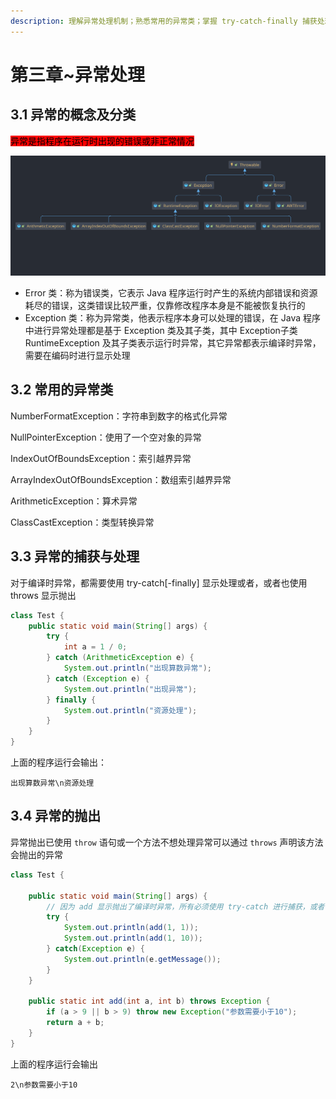 ```yaml
---
description: 理解异常处理机制；熟悉常用的异常类；掌握 try-catch-finally 捕获处理异常；掌握抛出异常和声明抛出异常；掌握之定义异常的声明和使用
---
```


# 第三章\~异常处理

## 3.1 异常的概念及分类 <a href="#3.1-concept-and-classification-of-anomalies" id="3.1-concept-and-classification-of-anomalies"></a>

<mark style="background-color:red;">异常是指程序在运行时出现的错误或非正常情况</mark>

![Throwable 类的继承体系](../.gitbook/assets/Throwable.svg)

* Error 类：称为错误类，它表示 Java 程序运行时产生的系统内部错误和资源耗尽的错误，这类错误比较严重，仅靠修改程序本身是不能被恢复执行的
* Exception 类：称为异常类，他表示程序本身可以处理的错误，在 Java 程序中进行异常处理都是基于 Exception 类及其子类，其中 Exception子类 RuntimeException 及其子类表示运行时异常，其它异常都表示编译时异常，需要在编码时进行显示处理

## 3.2 常用的异常类 <a href="#3.2-common-exceptions" id="3.2-common-exceptions"></a>

NumberFormatException：字符串到数字的格式化异常

NullPointerException：使用了一个空对象的异常

IndexOutOfBoundsException：索引越界异常

ArrayIndexOutOfBoundsException：数组索引越界异常

ArithmeticException：算术异常

ClassCastException：类型转换异常

## 3.3 异常的捕获与处理 <a href="#3.3-exception-capture-and-handling" id="3.3-exception-capture-and-handling"></a>

对于编译时异常，都需要使用 try-catch\[-finally] 显示处理或者，或者也使用 throws 显示抛出

```java
class Test {
    public static void main(String[] args) {
        try {
            int a = 1 / 0;
        } catch (ArithmeticException e) {
            System.out.println("出现算数异常");
        } catch (Exception e) {
            System.out.println("出现异常");
        } finally {
            System.out.println("资源处理");
        }
    }
}
```

上面的程序运行会输出：

`出现算数异常\n资源处理`

## 3.4 异常的抛出 <a href="#3.4-exception-throw" id="3.4-exception-throw"></a>

异常抛出已使用 `throw` 语句或一个方法不想处理异常可以通过 `throws` 声明该方法会抛出的异常

```java
class Test {
    
    public static void main(String[] args) {
        // 因为 add 显示抛出了编译时异常，所有必须使用 try-catch 进行捕获，或者也使用 throws 抛出
        try {
            System.out.println(add(1, 1));
            System.out.println(add(1, 10));
        } catch(Exception e) {
            System.out.println(e.getMessage());
        }
    }
    
    public static int add(int a, int b) throws Exception {
        if (a > 9 || b > 9) throw new Exception("参数需要小于10");
        return a + b;
    }
}
```

上面的程序运行会输出

`2\n参数需要小于10`
